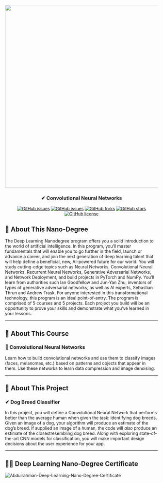 <div align="center">
 
<img width="600px" src="https://www.udacity.com/www-proxy/contentful/assets/2y9b3o528xhq/6O58LR2xUDUV0eLZcCVSRA/253842b5c9c794e788706211ca4d6cdc/image-syllabus-01.jpg">

</div>

<h3 align="center">✔ Convolutional Neural Networks</h3>
<div align="center">

[![GitHub issues](https://img.shields.io/github/contributors/Abdulrahman-Khalid/dog-breed-classification-CNN)](https://github.com/Abdulrahman-Khalid/dog-breed-classification-CNN/contributors)
[![GitHub issues](https://img.shields.io/github/issues/Abdulrahman-Khalid/dog-breed-classification-CNN)](https://github.com/Abdulrahman-Khalid/dog-breed-classification-CNN/issues)
[![GitHub forks](https://img.shields.io/github/forks/Abdulrahman-Khalid/dog-breed-classification-CNN)](https://github.com/Abdulrahman-Khalid/dog-breed-classification-CNN/network)
[![GitHub stars](https://img.shields.io/github/stars/Abdulrahman-Khalid/dog-breed-classification-CNN)](https://github.com/Abdulrahman-Khalid/dog-breed-classification-CNN/stargazers)
[![GitHub license](https://img.shields.io/github/license/Abdulrahman-Khalid/dog-breed-classification-CNN)](https://github.com/Abdulrahman-Khalid/dog-breed-classification-CNN/blob/master/LICENSE)


</div>

## 📝 About This Nano-Degree

The Deep Learning Nanodegree program offers you a solid introduction to the world of artificial intelligence. In this program, you’ll master fundamentals that will enable you to go further in the field, launch or advance a career, and join the next generation of deep learning talent that will help define a beneficial, new, AI-powered future for our world. You will study cutting-edge topics such as Neural Networks, Convolutional Neural Networks, Recurrent Neural Networks, Generative Adversarial Networks, and Network Deployment, and build projects in PyTorch and NumPy. You’ll learn from authorities such Ian Goodfellow and Jun-Yan Zhu, inventors of types of generative adversarial networks, as well as AI experts, Sebastian Thrun and Andrew Trask. For anyone interested in this transformational technology, this program is an ideal point-of-entry. The program is comprised of 5 courses and 5 projects. Each project you build will be an opportunity to prove your skills and demonstrate what you’ve learned in your lessons.

-----------------------------------------------------------------------------------------------------------------------
## 📝 About This Course
### 🌟 Convolutional Neural Networks

Learn how to build convolutional networks and use them to classify images (faces, melanomas, etc.) based
on patterns and objects that appear in them. Use these networks to learn data compression and image
denoising.

-----------------------------------------------------------------------------------------------------------------------------
## 📝 About This Project
### ✔ Dog Breed Classifier

In this project, you will define a Convolutional Neural Network that
performs better than the average human when given the task:
identifying dog breeds. Given an image of a dog, your algorithm
will produce an estimate of the dog’s breed. If supplied an image of
a human, the code will *also* produce an estimate of the closestresembling dog breed. Along with exploring state-of-the-art CNN
models for classification, you will make important design decisions
about the user experience for your app.

-----------------------------------------------------------------------------------------------------------------------
## 🎉🎈 Deep Learning Nano-Degree Certificate


![Abdulrahman-Deep-Learning-Nano-Degree-Certificate](https://s3-us-west-2.amazonaws.com/udacity-printer/production/certificates/40f48cb6-ea3e-40e5-964f-4bd0aef1e9d6.svg)
